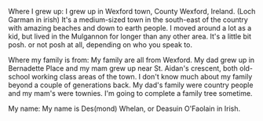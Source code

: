 Where I grew up:
I grew up in Wexford town, County Wexford, Ireland. (Loch Garman in irish)
It's a medium-sized town in the south-east of the country with amazing beaches and down to earth people.
I moved around a lot as a kid, but lived in the Mulgannon for longer than any other area.
It's a little bit posh. or not posh at all, depending on who you speak to.

Where my family is from:
My family are all from Wexford.
My dad grew up in Bernadette Place and my mam grew up near St. Aidan's crescent, both old-school working class areas of the town.
I don't know much about my family beyond a couple of generations back. My dad's family were country people and my mam's were townies.
I'm going to complete a family tree sometime.


My name:
My name is Des(mond) Whelan, or Deasuin O'Faolain in Irish.
